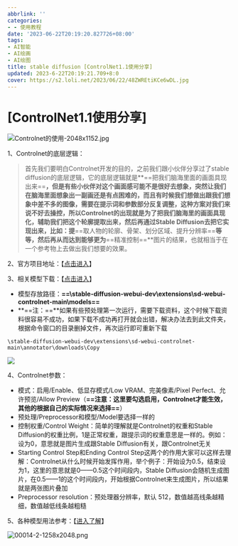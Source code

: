 ```yaml
---
abbrlink: ''
categories:
- - 使用教程
date: '2023-06-22T20:19:20.827726+08:00'
tags:
- AI智能
- AI绘画
- AI绘图
title: stable diffusion [ControlNet1.1使用分享]
updated: 2023-6-22T20:19:21.709+8:0
cover: https://s2.loli.net/2023/06/22/48ZWREtiKCe6wDL.jpg
---
```

# [ControlNet1.1使用分享]

![Controlnet的使用-2048x1152.jpg](https://s2.loli.net/2023/06/22/48ZWREtiKCe6wDL.jpg)

1、Controlnet的底层逻辑：

> 首先我们要明白Controlnet开发的目的，之前我们跟小伙伴分享过了stable diffusion的底层逻辑，它的底层逻辑就是**==把我们脑海里面的画面具现出来==**，但是有些小伙伴对这个画面感可能不是很好去想象，突然让我们在脑海里面想象出一副画还是有点困难的，而且有时候我们想做出跟我们想象中差不多的图像，需要在提示词和参数部分反复调整，这种方案对我们来说不好去操控，所以Controlnet的出现就是为了把我们脑海里的画面具现化，辅助我们把这个轮廓提取出来，然后再通过Stable Diffusion去把它实现出来，比如：提**==取人物的轮廓、骨架、划分区域、提升分辨率==**等等，然后再从而达到能够更为**==精准控制==**图片的结果，也就相当于在一个参考物上去做出我们想要的效果。

2、官方项目地址：【[点击进入](https://github.com/Mikubill/sd-webui-controlnet)】

3、相关模型下载：【[点击进入](https://huggingface.co/lllyasviel/ControlNet-v1-1/tree/main)】

* 模型存放路径：**==\\stable-diffusion-webui-dev\\extensions\\sd-webui-controlnet-main\\models==**
* **==注：==**如果有些预处理第一次运行，需要下载资料，这个时候下载资料很容易不成功，如果下载不成功再打开就会出错，解决办法去到此文件夹，根据命令窗口的目录删掉文件，再次运行即可重新下载

```
\stable-diffusion-webui-dev\extensions\sd-webui-controlnet-main\annotator\downloads\Copy
```

![](https://naiyou001.tk/wp-content/uploads/2023/05/image-1024x138.png)

4、Controlnet参数：

* 模式：启用/Enable、低显存模式/Low VRAM、完美像素/Pixel Perfect、允许预览/Allow Preview（**==注意：这里要勾选启用，Controlnet才能生效，其他的根据自己的实际情况来选择==**）
* 预处理/Preprocessor和模型/Model要选择一样的
* 控制权重/Control Weight：简单的理解就是Controlnet的权重和Stable Diffusion的权重比例，1是正常权重，跟提示词的权重意思是一样的。例如：设为0，意思就是图片生成跟Stable Diffusion有关，跟Controlnet无关
* Starting Control Step和Ending Control Step这两个的作用大家可以这样去理解：Controlnet从什么时候开始发挥作用，举个例子：开始设为0.5，结束设为1，这里的意思就是0——0.5这个时间段内，Stable Diffusion会随机生成图片，在0.5——1的这个时间段内，开始根据Controlnet来生成图片，所以结果就是两张图片叠加
* Preprocessor resolution：预处理器分辨率，默认 512，数值越高线条越精细，数值越低线条越粗糙

5、各种模型用法参考：【[进入了解](https://zhuanlan.zhihu.com/p/626659571)】

![00014-2-1258x2048.png](https://s2.loli.net/2023/06/22/YxH4M6Dsh5cSyJm.png)
